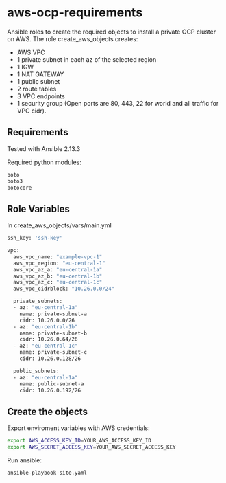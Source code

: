 aws-ocp-requirements
=========

Ansible roles to create the required objects to install a private OCP cluster on AWS. 
The role create_aws_objects creates:
 - AWS VPC
 - 1 private subnet in each az of the selected region
 - 1 IGW
 - 1 NAT GATEWAY
 - 1 public subnet 
 - 2 route tables
 - 3 VPC endpoints
 - 1 security group (Open ports are 80, 443, 22 for world and all traffic for VPC cidr).

Requirements
------------
Tested with Ansible 2.13.3

Required python modules: 

```sh
boto
boto3
botocore
```


Role Variables
--------------
In create_aws_objects/vars/main.yml

```sh
ssh_key: 'ssh-key'

vpc:
  aws_vpc_name: "example-vpc-1"
  aws_vpc_region: "eu-central-1"
  aws_vpc_az_a: "eu-central-1a"
  aws_vpc_az_b: "eu-central-1b"
  aws_vpc_az_c: "eu-central-1c"
  aws_vpc_cidrblock: "10.26.0.0/24"

  private_subnets:
  - az: "eu-central-1a"
    name: private-subnet-a
    cidr: 10.26.0.0/26
  - az: "eu-central-1b"
    name: private-subnet-b
    cidr: 10.26.0.64/26
  - az: "eu-central-1c"
    name: private-subnet-c
    cidr: 10.26.0.128/26

  public_subnets:
  - az: "eu-central-1a"
    name: public-subnet-a
    cidr: 10.26.0.192/26

```

Create the objects
----------------

Export enviroment variables with AWS credentials:
```sh
export AWS_ACCESS_KEY_ID=YOUR_AWS_ACCESS_KEY_ID
export AWS_SECRET_ACCESS_KEY=YOUR_AWS_SECRET_ACCESS_KEY
```

Run ansible:
```sh
ansible-playbook site.yaml 
```
